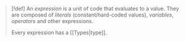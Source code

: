 >[!def]
>An *expression* is a unit of code that evaluates to a value.
>They are composed of *literals* (constant/hard-coded values), *variables*, *operators* and other expressions.
>
>Every expression has a [[Types|type]].

